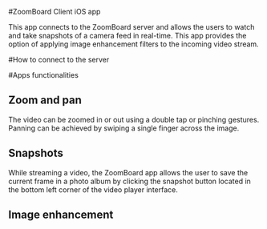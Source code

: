 #ZoomBoard Client iOS app

This app connects to the ZoomBoard server and allows the users to watch and take snapshots of a camera feed in real-time. This app provides the option of applying image enhancement filters to the incoming video stream.

#How to connect to the server

#Apps functionalities
## Zoom and pan
The video can be zoomed in or out using a double tap or pinching gestures. Panning can be achieved by swiping a single finger across the image.
## Snapshots
While streaming a video, the ZoomBoard app allows the user to save the current frame in a photo album by clicking the snapshot button located in the bottom left corner of the video player interface.
## Image enhancement 


